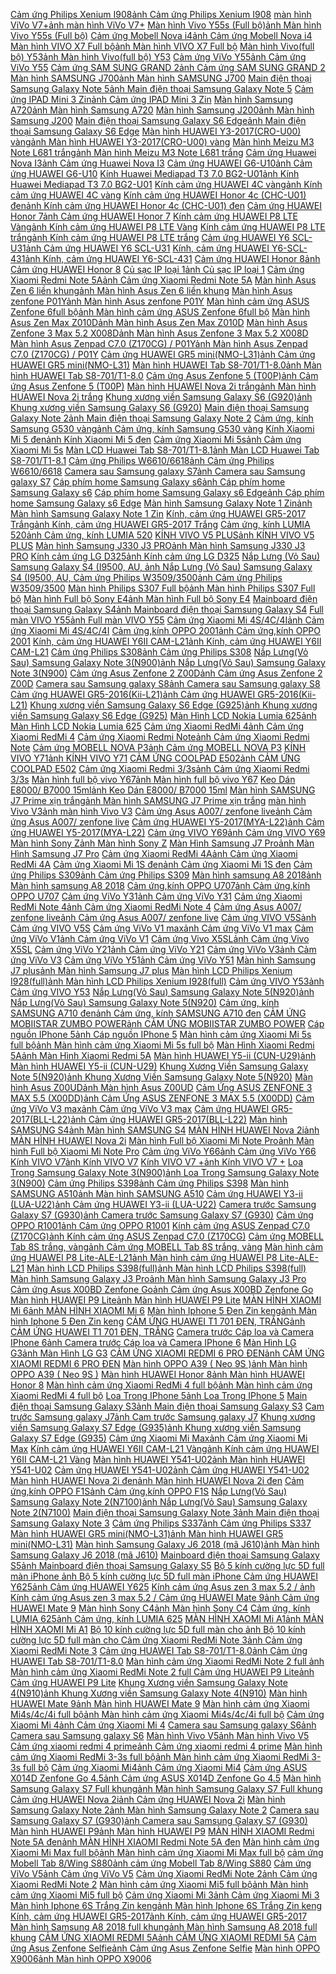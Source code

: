  [Cảm ứng Philips Xenium I908](https://xasaxa.com/v1/pd/phu-kien-khac-cam-ung-philips-xenium-i908/6814)[ảnh Cảm ứng Philips Xenium I908](https://xasaxa.com/v1/storage/phu-kien-dien-thoai-khac/cam-ung-philips-xenium-i908.jpg) [màn hình ViVo V7+](https://xasaxa.com/v1/pd/phu-kien-khac-man-hinh-vivo-v7/6813)[ảnh màn hình ViVo V7+](https://xasaxa.com/v1/storage/phu-kien-dien-thoai-khac/man-hinh-vivo-v7.jpg) [Màn hình Vivo Y55s (Full bộ)](https://xasaxa.com/v1/pd/phu-kien-khac-man-hinh-vivo-y55s-full-bo/6812)[ảnh Màn hình Vivo Y55s (Full bộ)](https://xasaxa.com/v1/storage/phu-kien-dien-thoai-khac/man-hinh-vivo-y55s-full-bo.jpg) [Cảm ứng Mobell Nova i4](https://xasaxa.com/v1/pd/phu-kien-khac-cam-ung-mobell-nova-i4/6811)[ảnh Cảm ứng Mobell Nova i4](https://xasaxa.com/v1/storage/phu-kien-dien-thoai-khac/cam-ung-mobell-nova-i4.jpg) [Màn hình VIVO X7 Full bộ](https://xasaxa.com/v1/pd/phu-kien-khac-man-hinh-vivo-x7-full-bo/6810)[ảnh Màn hình VIVO X7 Full bộ](https://xasaxa.com/v1/storage/phu-kien-dien-thoai-khac/man-hinh-vivo-x7-full-bo.jpg) [Màn hình Vivo(full bộ) Y53](https://xasaxa.com/v1/pd/phu-kien-khac-man-hinh-vivofull-bo-y53/6809)[ảnh Màn hình Vivo(full bộ) Y53](https://xasaxa.com/v1/storage/phu-kien-dien-thoai-khac/man-hinh-vivofull-bo-y53.jpg) [Cảm ứng ViVo Y55](https://xasaxa.com/v1/pd/phu-kien-khac-cam-ung-vivo-y55/6808)[ảnh Cảm ứng ViVo Y55](https://xasaxa.com/v1/storage/phu-kien-dien-thoai-khac/cam-ung-vivo-y55.jpg) [Cảm ứng SAM SUNG GRAND 2](https://xasaxa.com/v1/pd/phu-kien-khac-cam-ung-sam-sung-grand-2/6807)[ảnh Cảm ứng SAM SUNG GRAND 2](https://xasaxa.com/v1/storage/phu-kien-dien-thoai-khac/cam-ung-sam-sung-grand-2.jpg) [Màn hình SAMSUNG J700](https://xasaxa.com/v1/pd/phu-kien-khac-man-hinh-samsung-j700/6806)[ảnh Màn hình SAMSUNG J700](https://xasaxa.com/v1/storage/phu-kien-dien-thoai-khac/man-hinh-samsung-j700.jpg) [Main điện thoại Samsung Galaxy Note 5](https://xasaxa.com/v1/pd/phu-kien-khac-main-dien-thoai-samsung-galaxy-note-5/6805)[ảnh Main điện thoại Samsung Galaxy Note 5](https://xasaxa.com/v1/storage/phu-kien-dien-thoai-khac/main-dien-thoai-samsung-galaxy-note-5.jpg) [Cảm ứng IPAD Mini 3 Zin](https://xasaxa.com/v1/pd/phu-kien-khac-cam-ung-ipad-mini-3-zin/6804)[ảnh Cảm ứng IPAD Mini 3 Zin](https://xasaxa.com/v1/storage/phu-kien-dien-thoai-khac/cam-ung-ipad-mini-3-zin.jpg) [Màn hình Samsung A720](https://xasaxa.com/v1/pd/phu-kien-khac-man-hinh-samsung-a720/6803)[ảnh Màn hình Samsung A720](https://xasaxa.com/v1/storage/phu-kien-dien-thoai-khac/man-hinh-samsung-a720.jpg) [Màn hình Samsung J200](https://xasaxa.com/v1/pd/phu-kien-khac-man-hinh-samsung-j200/6802)[ảnh Màn hình Samsung J200](https://xasaxa.com/v1/storage/phu-kien-dien-thoai-khac/man-hinh-samsung-j200.jpg) [Main điện thoại Samsung Galaxy S6 Edge](https://xasaxa.com/v1/pd/phu-kien-khac-main-dien-thoai-samsung-galaxy-s6-edge/6801)[ảnh Main điện thoại Samsung Galaxy S6 Edge](https://xasaxa.com/v1/storage/phu-kien-dien-thoai-khac/main-dien-thoai-samsung-galaxy-s6-edge.jpg) [Màn hình HUAWEI Y3-2017(CRO-U00) vàng](https://xasaxa.com/v1/pd/phu-kien-khac-man-hinh-huawei-y3-2017cro-u00-vang/6800)[ảnh Màn hình HUAWEI Y3-2017(CRO-U00) vàng](https://xasaxa.com/v1/storage/phu-kien-dien-thoai-khac/man-hinh-huawei-y3-2017cro-u00-vang.jpg) [Màn hình Meizu M3 Note L681 trắng](https://xasaxa.com/v1/pd/phu-kien-khac-man-hinh-meizu-m3-note-l681-trang/6799)[ảnh Màn hình Meizu M3 Note L681 trắng](https://xasaxa.com/v1/storage/phu-kien-dien-thoai-khac/man-hinh-meizu-m3-note-l681-trang.jpg) [Cảm ứng Huawei Nova I3](https://xasaxa.com/v1/pd/phu-kien-khac-cam-ung-huawei-nova-i3/6798)[ảnh Cảm ứng Huawei Nova I3](https://xasaxa.com/v1/storage/phu-kien-dien-thoai-khac/cam-ung-huawei-nova-i3.jpg) [Cảm ứng HUAWEI G6-U10](https://xasaxa.com/v1/pd/phu-kien-khac-cam-ung-huawei-g6-u10/6797)[ảnh Cảm ứng HUAWEI G6-U10](https://xasaxa.com/v1/storage/phu-kien-dien-thoai-khac/cam-ung-huawei-g6-u10.jpg) [Kính Huawei Mediapad T3 7.0 BG2-U01](https://xasaxa.com/v1/pd/phu-kien-khac-kinh-huawei-mediapad-t3-70-bg2-u01/6796)[ảnh Kính Huawei Mediapad T3 7.0 BG2-U01](https://xasaxa.com/v1/storage/phu-kien-dien-thoai-khac/kinh-huawei-mediapad-t3-70-bg2-u01.jpg) [Kính cảm ứng HUAWEI 4C vàng](https://xasaxa.com/v1/pd/phu-kien-khac-kinh-cam-ung-huawei-4c-vang/6795)[ảnh Kính cảm ứng HUAWEI 4C vàng](https://xasaxa.com/v1/storage/phu-kien-dien-thoai-khac/kinh-cam-ung-huawei-4c-vang.jpg) [Kính cảm ứng HUAWEI Honor 4c (CHC-U01) đen](https://xasaxa.com/v1/pd/phu-kien-khac-kinh-cam-ung-huawei-honor-4c-chc-u01-den/6794)[ảnh Kính cảm ứng HUAWEI Honor 4c (CHC-U01) đen](https://xasaxa.com/v1/storage/phu-kien-dien-thoai-khac/kinh-cam-ung-huawei-honor-4c-chc-u01-den.jpg) [Cảm ứng HUAWEI Honor 7](https://xasaxa.com/v1/pd/phu-kien-khac-cam-ung-huawei-honor-7/6793)[ảnh Cảm ứng HUAWEI Honor 7](https://xasaxa.com/v1/storage/phu-kien-dien-thoai-khac/cam-ung-huawei-honor-7.jpg) [Kính cảm ứng HUAWEI P8 LTE Vàng](https://xasaxa.com/v1/pd/phu-kien-khac-kinh-cam-ung-huawei-p8-lte-vang/6792)[ảnh Kính cảm ứng HUAWEI P8 LTE Vàng](https://xasaxa.com/v1/storage/phu-kien-dien-thoai-khac/kinh-cam-ung-huawei-p8-lte-vang.jpg) [Kính cảm ứng HUAWEI P8 LTE trắng](https://xasaxa.com/v1/pd/phu-kien-khac-kinh-cam-ung-huawei-p8-lte-trang/6791)[ảnh Kính cảm ứng HUAWEI P8 LTE trắng](https://xasaxa.com/v1/storage/phu-kien-dien-thoai-khac/kinh-cam-ung-huawei-p8-lte-trang.jpg) [Cảm ứng HUAWEI Y6 SCL-U31](https://xasaxa.com/v1/pd/phu-kien-khac-cam-ung-huawei-y6-scl-u31/6790)[ảnh Cảm ứng HUAWEI Y6 SCL-U31](https://xasaxa.com/v1/storage/phu-kien-dien-thoai-khac/cam-ung-huawei-y6-scl-u31.jpg) [Kính, cảm ứng HUAWEI Y6-SCL-431](https://xasaxa.com/v1/pd/phu-kien-khac-kinh-cam-ung-huawei-y6-scl-431/6789)[ảnh Kính, cảm ứng HUAWEI Y6-SCL-431](https://xasaxa.com/v1/storage/phu-kien-dien-thoai-khac/kinh-cam-ung-huawei-y6-scl-431.jpg) [Cảm ứng HUAWEI Honor 8](https://xasaxa.com/v1/pd/phu-kien-khac-cam-ung-huawei-honor-8/6788)[ảnh Cảm ứng HUAWEI Honor 8](https://xasaxa.com/v1/storage/phu-kien-dien-thoai-khac/cam-ung-huawei-honor-8.jpg) [Củ sạc IP loại 1](https://xasaxa.com/v1/pd/cap-dock-sac-cu-sac-ip-loai-1/6787)[ảnh Củ sạc IP loại 1](https://xasaxa.com/v1/storage/cap-dien-thoai/cu-sac-ip-loai-1.jpg) [Cảm ứng Xiaomi Redmi Note 5A](https://xasaxa.com/v1/pd/phu-kien-khac-cam-ung-xiaomi-redmi-note-5a/6786)[ảnh Cảm ứng Xiaomi Redmi Note 5A](https://xasaxa.com/v1/storage/phu-kien-dien-thoai-khac/cam-ung-xiaomi-redmi-note-5a.jpg) [Màn hình Asus Zen 6 liền khung](https://xasaxa.com/v1/pd/phu-kien-khac-man-hinh-asus-zen-6-lien-khung/6785)[ảnh Màn hình Asus Zen 6 liền khung](https://xasaxa.com/v1/storage/phu-kien-dien-thoai-khac/man-hinh-asus-zen-6-lien-khung.jpg) [Màn hình Asus zenfone P01Y](https://xasaxa.com/v1/pd/phu-kien-khac-man-hinh-asus-zenfone-p01y/6784)[ảnh Màn hình Asus zenfone P01Y](https://xasaxa.com/v1/storage/phu-kien-dien-thoai-khac/man-hinh-asus-zenfone-p01y.jpg) [Màn hình cảm ứng ASUS Zenfone 6full bộ](https://xasaxa.com/v1/pd/phu-kien-khac-man-hinh-cam-ung-asus-zenfone-6full-bo/6783)[ảnh Màn hình cảm ứng ASUS Zenfone 6full bộ](https://xasaxa.com/v1/storage/phu-kien-dien-thoai-khac/man-hinh-cam-ung-asus-zenfone-6full-bo.jpg) [Màn hình Asus Zen Max Z010D](https://xasaxa.com/v1/pd/phu-kien-khac-man-hinh-asus-zen-max-z010d/6782)[ảnh Màn hình Asus Zen Max Z010D](https://xasaxa.com/v1/storage/phu-kien-dien-thoai-khac/man-hinh-asus-zen-max-z010d.jpg) [Màn hình Asus Zenfone 3 Max 5.2 X008D](https://xasaxa.com/v1/pd/phu-kien-khac-man-hinh-asus-zenfone-3-max-52-x008d/6781)[ảnh Màn hình Asus Zenfone 3 Max 5.2 X008D](https://xasaxa.com/v1/storage/phu-kien-dien-thoai-khac/man-hinh-asus-zenfone-3-max-52-x008d.jpg) [Màn hình Asus Zenpad C7.0 (Z170CG) / P01Y](https://xasaxa.com/v1/pd/phu-kien-khac-man-hinh-asus-zenpad-c70-z170cg-p01y/6780)[ảnh Màn hình Asus Zenpad C7.0 (Z170CG) / P01Y](https://xasaxa.com/v1/storage/phu-kien-dien-thoai-khac/man-hinh-asus-zenpad-c70-z170cg-p01y.jpg) [Cảm ứng HUAWEI GR5 mini(NMO-L31)](https://xasaxa.com/v1/pd/phu-kien-khac-cam-ung-huawei-gr5-mininmo-l31/6779)[ảnh Cảm ứng HUAWEI GR5 mini(NMO-L31)](https://xasaxa.com/v1/storage/phu-kien-dien-thoai-khac/cam-ung-huawei-gr5-mininmo-l31.jpg) [Màn hình HUAWEI Tab S8-701/T1-8.0](https://xasaxa.com/v1/pd/phu-kien-khac-man-hinh-huawei-tab-s8-701t1-80/6778)[ảnh Màn hình HUAWEI Tab S8-701/T1-8.0](https://xasaxa.com/v1/storage/phu-kien-dien-thoai-khac/man-hinh-huawei-tab-s8-701t1-80.jpg) [Cảm ứng Asus Zenfone 5 (T00P)](https://xasaxa.com/v1/pd/phu-kien-khac-cam-ung-asus-zenfone-5-t00p/6777)[ảnh Cảm ứng Asus Zenfone 5 (T00P)](https://xasaxa.com/v1/storage/phu-kien-dien-thoai-khac/cam-ung-asus-zenfone-5-t00p.jpg) [Màn hình HUAWEI Nova 2i trắng](https://xasaxa.com/v1/pd/phu-kien-khac-man-hinh-huawei-nova-2i-trang/6776)[ảnh Màn hình HUAWEI Nova 2i trắng](https://xasaxa.com/v1/storage/phu-kien-dien-thoai-khac/man-hinh-huawei-nova-2i-trang.jpg) [Khung xương viền Samsung Galaxy S6 (G920)](https://xasaxa.com/v1/pd/phu-kien-khac-khung-xuong-vien-samsung-galaxy-s6-g920/6775)[ảnh Khung xương viền Samsung Galaxy S6 (G920)](https://xasaxa.com/v1/storage/phu-kien-dien-thoai-khac/khung-xuong-vien-samsung-galaxy-s6-g920.jpg) [Main điện thoại Samsung Galaxy Note 2](https://xasaxa.com/v1/pd/phu-kien-khac-main-dien-thoai-samsung-galaxy-note-2/6774)[ảnh Main điện thoại Samsung Galaxy Note 2](https://xasaxa.com/v1/storage/phu-kien-dien-thoai-khac/main-dien-thoai-samsung-galaxy-note-2.jpg) [Cảm ứng, kính Samsung G530 vàng](https://xasaxa.com/v1/pd/phu-kien-khac-cam-ung-kinh-samsung-g530-vang/6773)[ảnh Cảm ứng, kính Samsung G530 vàng](https://xasaxa.com/v1/storage/phu-kien-dien-thoai-khac/cam-ung-kinh-samsung-g530-vang.jpg) [Kính Xiaomi Mi 5 đen](https://xasaxa.com/v1/pd/phu-kien-khac-kinh-xiaomi-mi-5-den/6772)[ảnh Kính Xiaomi Mi 5 đen](https://xasaxa.com/v1/storage/phu-kien-dien-thoai-khac/kinh-xiaomi-mi-5-den.jpg) [Cảm ứng Xiaomi Mi 5s](https://xasaxa.com/v1/pd/phu-kien-khac-cam-ung-xiaomi-mi-5s/6771)[ảnh Cảm ứng Xiaomi Mi 5s](https://xasaxa.com/v1/storage/phu-kien-dien-thoai-khac/cam-ung-xiaomi-mi-5s.jpg) [Màn LCD Huawei Tab S8-701/T1-8.1](https://xasaxa.com/v1/pd/phu-kien-khac-man-lcd-huawei-tab-s8-701t1-81/6770)[ảnh Màn LCD Huawei Tab S8-701/T1-8.1](https://xasaxa.com/v1/storage/phu-kien-dien-thoai-khac/man-lcd-huawei-tab-s8-701t1-81.jpg) [Cảm ứng Philips W6610/6618](https://xasaxa.com/v1/pd/phu-kien-khac-cam-ung-philips-w66106618/6769)[ảnh Cảm ứng Philips W6610/6618](https://xasaxa.com/v1/storage/phu-kien-dien-thoai-khac/cam-ung-philips-w66106618.jpg) [Camera sau Samsung galaxy S7](https://xasaxa.com/v1/pd/phu-kien-khac-camera-sau-samsung-galaxy-s7/6768)[ảnh Camera sau Samsung galaxy S7](https://xasaxa.com/v1/storage/phu-kien-dien-thoai-khac/camera-sau-samsung-galaxy-s7.jpg) [Cáp phím home Samsung Galaxy s6](https://xasaxa.com/v1/pd/phu-kien-khac-cap-phim-home-samsung-galaxy-s6/6767)[ảnh Cáp phím home Samsung Galaxy s6](https://xasaxa.com/v1/storage/phu-kien-dien-thoai-khac/cap-phim-home-samsung-galaxy-s6.jpg) [Cáp phím home Samsung Galaxy s6 Edge](https://xasaxa.com/v1/pd/phu-kien-khac-cap-phim-home-samsung-galaxy-s6-edge/6766)[ảnh Cáp phím home Samsung Galaxy s6 Edge](https://xasaxa.com/v1/storage/phu-kien-dien-thoai-khac/cap-phim-home-samsung-galaxy-s6-edge.jpg) [Màn hình Samsung Galaxy Note 1 Zin](https://xasaxa.com/v1/pd/phu-kien-khac-man-hinh-samsung-galaxy-note-1-zin/6765)[ảnh Màn hình Samsung Galaxy Note 1 Zin](https://xasaxa.com/v1/storage/phu-kien-dien-thoai-khac/man-hinh-samsung-galaxy-note-1-zin.jpg) [Kính, cảm ứng HUAWEI GR5-2017 Trắng](https://xasaxa.com/v1/pd/phu-kien-khac-kinh-cam-ung-huawei-gr5-2017-trang/6764)[ảnh Kính, cảm ứng HUAWEI GR5-2017 Trắng](https://xasaxa.com/v1/storage/phu-kien-dien-thoai-khac/kinh-cam-ung-huawei-gr5-2017-trang.jpg) [Cảm ứng, kính LUMIA 520](https://xasaxa.com/v1/pd/phu-kien-khac-cam-ung-kinh-lumia-520/6763)[ảnh Cảm ứng, kính LUMIA 520](https://xasaxa.com/v1/storage/phu-kien-dien-thoai-khac/cam-ung-kinh-lumia-520.jpg) [KÍNH VIVO V5 PLUS](https://xasaxa.com/v1/pd/phu-kien-khac-kinh-vivo-v5-plus/6762)[ảnh KÍNH VIVO V5 PLUS](https://xasaxa.com/v1/storage/phu-kien-dien-thoai-khac/kinh-vivo-v5-plus.jpg) [Màn hình Samsung J330 J3 PRO](https://xasaxa.com/v1/pd/phu-kien-khac-man-hinh-samsung-j330-j3-pro/6761)[ảnh Màn hình Samsung J330 J3 PRO](https://xasaxa.com/v1/storage/phu-kien-dien-thoai-khac/man-hinh-samsung-j330-j3-pro.jpg) [Kính cảm ứng LG D325](https://xasaxa.com/v1/pd/phu-kien-khac-kinh-cam-ung-lg-d325/6760)[ảnh Kính cảm ứng LG D325](https://xasaxa.com/v1/storage/phu-kien-dien-thoai-khac/kinh-cam-ung-lg-d325.jpg) [Nắp Lưng (Vỏ Sau) Samsung Galaxy S4 (I9500, AU, ](https://xasaxa.com/v1/pd/phu-kien-khac-nap-lung-vo-sau-samsung-galaxy-s4-i9500-au/6759)[ảnh Nắp Lưng (Vỏ Sau) Samsung Galaxy S4 (I9500, AU, ](https://xasaxa.com/v1/storage/phu-kien-dien-thoai-khac/nap-lung-vo-sau-samsung-galaxy-s4-i9500-au.jpg) [Cảm ứng Philips W3509/3500](https://xasaxa.com/v1/pd/phu-kien-khac-cam-ung-philips-w35093500/6758)[ảnh Cảm ứng Philips W3509/3500](https://xasaxa.com/v1/storage/phu-kien-dien-thoai-khac/cam-ung-philips-w35093500.jpg) [Màn hình Philips S307 Full bộ](https://xasaxa.com/v1/pd/phu-kien-khac-man-hinh-philips-s307-full-bo/6757)[ảnh Màn hình Philips S307 Full bộ](https://xasaxa.com/v1/storage/phu-kien-dien-thoai-khac/man-hinh-philips-s307-full-bo.jpg) [Màn hình Full bộ Sony E4](https://xasaxa.com/v1/pd/phu-kien-khac-man-hinh-full-bo-sony-e4/6756)[ảnh Màn hình Full bộ Sony E4](https://xasaxa.com/v1/storage/phu-kien-dien-thoai-khac/man-hinh-full-bo-sony-e4.jpg) [Mainboard điện thoại Samsung Galaxy S4](https://xasaxa.com/v1/pd/phu-kien-khac-mainboard-dien-thoai-samsung-galaxy-s4/6755)[ảnh Mainboard điện thoại Samsung Galaxy S4](https://xasaxa.com/v1/storage/phu-kien-dien-thoai-khac/mainboard-dien-thoai-samsung-galaxy-s4.jpg) [Full màn VIVO Y55](https://xasaxa.com/v1/pd/phu-kien-khac-full-man-vivo-y55/6754)[ảnh Full màn VIVO Y55](https://xasaxa.com/v1/storage/phu-kien-dien-thoai-khac/full-man-vivo-y55.jpg) [Cảm ứng Xiaomi Mi 4S/4C/4I](https://xasaxa.com/v1/pd/phu-kien-khac-cam-ung-xiaomi-mi-4s4c4i/6753)[ảnh Cảm ứng Xiaomi Mi 4S/4C/4I](https://xasaxa.com/v1/storage/phu-kien-dien-thoai-khac/cam-ung-xiaomi-mi-4s4c4i.jpg) [Cảm ứng,kính OPPO 2001](https://xasaxa.com/v1/pd/phu-kien-thay-the-cam-ungkinh-oppo-2001/6752)[ảnh Cảm ứng,kính OPPO 2001](https://xasaxa.com/v1/storage/phu-kien-thay-the/cam-ungkinh-oppo-2001.jpg) [Kính, cảm ứng HUAWEI Y6II CAM-L21](https://xasaxa.com/v1/pd/phu-kien-khac-kinh-cam-ung-huawei-y6ii-cam-l21/6751)[ảnh Kính, cảm ứng HUAWEI Y6II CAM-L21](https://xasaxa.com/v1/storage/phu-kien-dien-thoai-khac/kinh-cam-ung-huawei-y6ii-cam-l21.jpg) [Cảm ứng Philips S308](https://xasaxa.com/v1/pd/phu-kien-khac-cam-ung-philips-s308/6750)[ảnh Cảm ứng Philips S308](https://xasaxa.com/v1/storage/phu-kien-dien-thoai-khac/cam-ung-philips-s308.jpg) [Nắp Lưng(Vỏ Sau) Samsung Galaxy Note 3(N900)](https://xasaxa.com/v1/pd/op-lung-bao-da-dien-thoai-nap-lungvo-sau-samsung-galaxy-note-3n900/6749)[ảnh Nắp Lưng(Vỏ Sau) Samsung Galaxy Note 3(N900)](https://xasaxa.com/v1/storage/op-lung-bao-da-dien-thoai/nap-lungvo-sau-samsung-galaxy-note-3n900.jpg) [Cảm ứng Asus Zenfone 2 Z00D](https://xasaxa.com/v1/pd/phu-kien-khac-cam-ung-asus-zenfone-2-z00d/6748)[ảnh Cảm ứng Asus Zenfone 2 Z00D](https://xasaxa.com/v1/storage/phu-kien-dien-thoai-khac/cam-ung-asus-zenfone-2-z00d.jpg) [Camera sau Samsung galaxy S8](https://xasaxa.com/v1/pd/phu-kien-khac-camera-sau-samsung-galaxy-s8/6747)[ảnh Camera sau Samsung galaxy S8](https://xasaxa.com/v1/storage/phu-kien-dien-thoai-khac/camera-sau-samsung-galaxy-s8.jpg) [Cảm ứng HUAWEI GR5-2016(Kii-L21)](https://xasaxa.com/v1/pd/phu-kien-khac-cam-ung-huawei-gr5-2016kii-l21/6746)[ảnh Cảm ứng HUAWEI GR5-2016(Kii-L21)](https://xasaxa.com/v1/storage/phu-kien-dien-thoai-khac/cam-ung-huawei-gr5-2016kii-l21.jpg) [Khung xương viền Samsung Galaxy S6 Edge (G925)](https://xasaxa.com/v1/pd/phu-kien-khac-khung-xuong-vien-samsung-galaxy-s6-edge-g925/6745)[ảnh Khung xương viền Samsung Galaxy S6 Edge (G925)](https://xasaxa.com/v1/storage/phu-kien-dien-thoai-khac/khung-xuong-vien-samsung-galaxy-s6-edge-g925.jpg) [Màn Hình LCD Nokia Lumia 625](https://xasaxa.com/v1/pd/phu-kien-khac-man-hinh-lcd-nokia-lumia-625/6744)[ảnh Màn Hình LCD Nokia Lumia 625](https://xasaxa.com/v1/storage/phu-kien-dien-thoai-khac/man-hinh-lcd-nokia-lumia-625.jpg) [Cảm ứng Xiaomi RedMi 4](https://xasaxa.com/v1/pd/phu-kien-khac-cam-ung-xiaomi-redmi-4/6743)[ảnh Cảm ứng Xiaomi RedMi 4](https://xasaxa.com/v1/storage/phu-kien-dien-thoai-khac/cam-ung-xiaomi-redmi-4.jpg) [Cảm ứng Xiaomi Redmi Note](https://xasaxa.com/v1/pd/phu-kien-khac-cam-ung-xiaomi-redmi-note/6742)[ảnh Cảm ứng Xiaomi Redmi Note](https://xasaxa.com/v1/storage/phu-kien-dien-thoai-khac/cam-ung-xiaomi-redmi-note.jpg) [Cảm ứng MOBELL NOVA P3](https://xasaxa.com/v1/pd/phu-kien-khac-cam-ung-mobell-nova-p3/6741)[ảnh Cảm ứng MOBELL NOVA P3](https://xasaxa.com/v1/storage/phu-kien-dien-thoai-khac/cam-ung-mobell-nova-p3.jpg) [KÍNH VIVO Y71](https://xasaxa.com/v1/pd/phu-kien-khac-kinh-vivo-y71/6740)[ảnh KÍNH VIVO Y71](https://xasaxa.com/v1/storage/phu-kien-dien-thoai-khac/kinh-vivo-y71.jpg) [CẢM ỨNG COOLPAD E502](https://xasaxa.com/v1/pd/phu-kien-khac-cam-ung-coolpad-e502/6739)[ảnh CẢM ỨNG COOLPAD E502](https://xasaxa.com/v1/storage/phu-kien-dien-thoai-khac/cam-ung-coolpad-e502.jpg) [Cảm ứng Xiaomi Redmi 3/3s](https://xasaxa.com/v1/pd/phu-kien-khac-cam-ung-xiaomi-redmi-33s/6738)[ảnh Cảm ứng Xiaomi Redmi 3/3s](https://xasaxa.com/v1/storage/phu-kien-dien-thoai-khac/cam-ung-xiaomi-redmi-33s.jpg) [Màn hình full bộ vivo Y67](https://xasaxa.com/v1/pd/phu-kien-khac-man-hinh-full-bo-vivo-y67/6737)[ảnh Màn hình full bộ vivo Y67](https://xasaxa.com/v1/storage/phu-kien-dien-thoai-khac/man-hinh-full-bo-vivo-y67.jpg) [Keo Dán E8000/ B7000 15ml](https://xasaxa.com/v1/pd/phu-kien-thay-the-keo-dan-e8000-b7000-15ml/6736)[ảnh Keo Dán E8000/ B7000 15ml](https://xasaxa.com/v1/storage/phu-kien-thay-the/keo-dan-e8000-b7000-15ml.jpg) [Màn hình SAMSUNG J7 Prime xịn trắng](https://xasaxa.com/v1/pd/phu-kien-khac-man-hinh-samsung-j7-prime-xin-trang/6735)[ảnh Màn hình SAMSUNG J7 Prime xịn trắng](https://xasaxa.com/v1/storage/phu-kien-dien-thoai-khac/man-hinh-samsung-j7-prime-xin-trang.jpg) [màn hình Vivo V3](https://xasaxa.com/v1/pd/phu-kien-khac-man-hinh-vivo-v3/6734)[ảnh màn hình Vivo V3](https://xasaxa.com/v1/storage/phu-kien-dien-thoai-khac/man-hinh-vivo-v3.jpg) [Cảm ứng Asus A007/ zenfone live](https://xasaxa.com/v1/pd/phu-kien-khac-cam-ung-asus-a007-zenfone-live/6733)[ảnh Cảm ứng Asus A007/ zenfone live](https://xasaxa.com/v1/storage/phu-kien-dien-thoai-khac/78c5_cam-ung-asus-a007-zenfone-live.jpg) [Cảm ứng HUAWEI Y5-2017(MYA-L22)](https://xasaxa.com/v1/pd/phu-kien-khac-cam-ung-huawei-y5-2017mya-l22/6732)[ảnh Cảm ứng HUAWEI Y5-2017(MYA-L22)](https://xasaxa.com/v1/storage/phu-kien-dien-thoai-khac/cam-ung-huawei-y5-2017mya-l22.jpg) [Cảm ứng VIVO Y69](https://xasaxa.com/v1/pd/phu-kien-khac-cam-ung-vivo-y69/6731)[ảnh Cảm ứng VIVO Y69](https://xasaxa.com/v1/storage/phu-kien-dien-thoai-khac/cam-ung-vivo-y69.jpg) [Màn hình Sony Z](https://xasaxa.com/v1/pd/phu-kien-khac-man-hinh-sony-z/6730)[ảnh Màn hình Sony Z](https://xasaxa.com/v1/storage/phu-kien-dien-thoai-khac/man-hinh-sony-z.jpg) [Màn Hình Samsung J7 Pro](https://xasaxa.com/v1/pd/phu-kien-khac-man-hinh-samsung-j7-pro/6729)[ảnh Màn Hình Samsung J7 Pro](https://xasaxa.com/v1/storage/phu-kien-dien-thoai-khac/man-hinh-samsung-j7-pro.jpg) [Cảm ứng Xiaomi RedMi 4A](https://xasaxa.com/v1/pd/phu-kien-khac-cam-ung-xiaomi-redmi-4a/6728)[ảnh Cảm ứng Xiaomi RedMi 4A](https://xasaxa.com/v1/storage/phu-kien-dien-thoai-khac/cam-ung-xiaomi-redmi-4a.jpg) [Cảm ứng Xiaomi Mi 1S đen](https://xasaxa.com/v1/pd/phu-kien-khac-cam-ung-xiaomi-mi-1s-den/6727)[ảnh Cảm ứng Xiaomi Mi 1S đen](https://xasaxa.com/v1/storage/phu-kien-dien-thoai-khac/cam-ung-xiaomi-mi-1s-den.jpg) [Cảm ứng Philips S309](https://xasaxa.com/v1/pd/phu-kien-khac-cam-ung-philips-s309/6726)[ảnh Cảm ứng Philips S309](https://xasaxa.com/v1/storage/phu-kien-dien-thoai-khac/cam-ung-philips-s309.jpg) [Màn hình samsung A8 2018](https://xasaxa.com/v1/pd/phu-kien-khac-man-hinh-samsung-a8-2018/6725)[ảnh Màn hình samsung A8 2018](https://xasaxa.com/v1/storage/phu-kien-dien-thoai-khac/man-hinh-samsung-a8-2018.jpg) [Cảm ứng,kính OPPO U707](https://xasaxa.com/v1/pd/phu-kien-thay-the-cam-ungkinh-oppo-u707/6724)[ảnh Cảm ứng,kính OPPO U707](https://xasaxa.com/v1/storage/phu-kien-thay-the/cam-ungkinh-oppo-u707.jpg) [Cảm ứng ViVo Y31](https://xasaxa.com/v1/pd/phu-kien-khac-cam-ung-vivo-y31/6723)[ảnh Cảm ứng ViVo Y31](https://xasaxa.com/v1/storage/phu-kien-dien-thoai-khac/cam-ung-vivo-y31.jpg) [Cảm ứng Xiaomi RedMi Note 4](https://xasaxa.com/v1/pd/phu-kien-khac-cam-ung-xiaomi-redmi-note-4/6722)[ảnh Cảm ứng Xiaomi RedMi Note 4](https://xasaxa.com/v1/storage/phu-kien-dien-thoai-khac/cam-ung-xiaomi-redmi-note-4.jpg) [Cảm ứng Asus A007/ zenfone live](https://xasaxa.com/v1/pd/phu-kien-khac-cam-ung-asus-a007-zenfone-live/6721)[ảnh Cảm ứng Asus A007/ zenfone live](https://xasaxa.com/v1/storage/phu-kien-dien-thoai-khac/cam-ung-asus-a007-zenfone-live.jpg) [Cảm ứng VIVO V5S](https://xasaxa.com/v1/pd/phu-kien-khac-cam-ung-vivo-v5s/6720)[ảnh Cảm ứng VIVO V5S](https://xasaxa.com/v1/storage/phu-kien-dien-thoai-khac/cam-ung-vivo-v5s.jpg) [Cảm ứng ViVo V1 max](https://xasaxa.com/v1/pd/phu-kien-khac-cam-ung-vivo-v1-max/6719)[ảnh Cảm ứng ViVo V1 max](https://xasaxa.com/v1/storage/phu-kien-dien-thoai-khac/cam-ung-vivo-v1-max.jpg) [Cảm ứng ViVo V1](https://xasaxa.com/v1/pd/phu-kien-khac-cam-ung-vivo-v1/6718)[ảnh Cảm ứng ViVo V1](https://xasaxa.com/v1/storage/phu-kien-dien-thoai-khac/cam-ung-vivo-v1.jpg) [Cảm ứng Vivo X5SL](https://xasaxa.com/v1/pd/phu-kien-khac-cam-ung-vivo-x5sl/6717)[ảnh Cảm ứng Vivo X5SL](https://xasaxa.com/v1/storage/phu-kien-dien-thoai-khac/cam-ung-vivo-x5sl.jpg) [Cảm ứng ViVo Y21](https://xasaxa.com/v1/pd/phu-kien-khac-cam-ung-vivo-y21/6716)[ảnh Cảm ứng ViVo Y21](https://xasaxa.com/v1/storage/phu-kien-dien-thoai-khac/cam-ung-vivo-y21.jpg) [Cảm ứng ViVo V3](https://xasaxa.com/v1/pd/phu-kien-khac-cam-ung-vivo-v3/6715)[ảnh Cảm ứng ViVo V3](https://xasaxa.com/v1/storage/phu-kien-dien-thoai-khac/cam-ung-vivo-v3.jpg) [Cảm ứng ViVo Y51](https://xasaxa.com/v1/pd/phu-kien-khac-cam-ung-vivo-y51/6714)[ảnh Cảm ứng ViVo Y51](https://xasaxa.com/v1/storage/phu-kien-dien-thoai-khac/cam-ung-vivo-y51.jpg) [Màn hình Samsung J7 plus](https://xasaxa.com/v1/pd/phu-kien-khac-man-hinh-samsung-j7-plus/6713)[ảnh Màn hình Samsung J7 plus](https://xasaxa.com/v1/storage/phu-kien-dien-thoai-khac/man-hinh-samsung-j7-plus.jpg) [Màn hình LCD Philips Xenium I928(full)](https://xasaxa.com/v1/pd/phu-kien-khac-man-hinh-lcd-philips-xenium-i928full/6712)[ảnh Màn hình LCD Philips Xenium I928(full)](https://xasaxa.com/v1/storage/phu-kien-dien-thoai-khac/man-hinh-lcd-philips-xenium-i928full.jpg) [Cảm ứng VIVO Y53](https://xasaxa.com/v1/pd/phu-kien-khac-cam-ung-vivo-y53/6711)[ảnh Cảm ứng VIVO Y53](https://xasaxa.com/v1/storage/phu-kien-dien-thoai-khac/cam-ung-vivo-y53.jpg) [Nắp Lưng(Vỏ Sau) Samsung Galaxy Note 5(N920)](https://xasaxa.com/v1/pd/op-lung-bao-da-dien-thoai-nap-lungvo-sau-samsung-galaxy-note-5n920/6710)[ảnh Nắp Lưng(Vỏ Sau) Samsung Galaxy Note 5(N920)](https://xasaxa.com/v1/storage/op-lung-bao-da-dien-thoai/nap-lungvo-sau-samsung-galaxy-note-5n920.jpg) [Cảm ứng, kính SAMSUNG A710 đen](https://xasaxa.com/v1/pd/phu-kien-khac-cam-ung-kinh-samsung-a710-den/6709)[ảnh Cảm ứng, kính SAMSUNG A710 đen](https://xasaxa.com/v1/storage/phu-kien-dien-thoai-khac/cam-ung-kinh-samsung-a710-den.jpg) [CẢM ỨNG MOBIISTAR ZUMBO POWER](https://xasaxa.com/v1/pd/phu-kien-khac-cam-ung-mobiistar-zumbo-power/6708)[ảnh CẢM ỨNG MOBIISTAR ZUMBO POWER](https://xasaxa.com/v1/storage/phu-kien-dien-thoai-khac/cam-ung-mobiistar-zumbo-power.jpg) [Cáp nguồn IPhone 5](https://xasaxa.com/v1/pd/phu-kien-khac-cap-nguon-iphone-5/6707)[ảnh Cáp nguồn IPhone 5](https://xasaxa.com/v1/storage/phu-kien-dien-thoai-khac/cap-nguon-iphone-5.jpg) [Màn hình cảm ứng Xiaomi Mi 5s full bộ](https://xasaxa.com/v1/pd/phu-kien-khac-man-hinh-cam-ung-xiaomi-mi-5s-full-bo/6706)[ảnh Màn hình cảm ứng Xiaomi Mi 5s full bộ](https://xasaxa.com/v1/storage/phu-kien-dien-thoai-khac/man-hinh-cam-ung-xiaomi-mi-5s-full-bo.jpg) [Màn Hình Xiaomi Redmi 5A](https://xasaxa.com/v1/pd/phu-kien-khac-man-hinh-xiaomi-redmi-5a/6705)[ảnh Màn Hình Xiaomi Redmi 5A](https://xasaxa.com/v1/storage/phu-kien-dien-thoai-khac/man-hinh-xiaomi-redmi-5a.jpg) [Màn hình HUAWEI Y5-ii (CUN-U29)](https://xasaxa.com/v1/pd/phu-kien-khac-man-hinh-huawei-y5-ii-cun-u29/6704)[ảnh Màn hình HUAWEI Y5-ii (CUN-U29)](https://xasaxa.com/v1/storage/phu-kien-dien-thoai-khac/man-hinh-huawei-y5-ii-cun-u29.jpg) [Khung Xương Viền Samsung Galaxy Note 5(N920)](https://xasaxa.com/v1/pd/op-lung-bao-da-dien-thoai-khung-xuong-vien-samsung-galaxy-note-5n920/6703)[ảnh Khung Xương Viền Samsung Galaxy Note 5(N920)](https://xasaxa.com/v1/storage/op-lung-bao-da-dien-thoai/khung-xuong-vien-samsung-galaxy-note-5n920.jpg) [Màn hình Asus Z00UD](https://xasaxa.com/v1/pd/phu-kien-khac-man-hinh-asus-z00ud/6702)[ảnh Màn hình Asus Z00UD](https://xasaxa.com/v1/storage/phu-kien-dien-thoai-khac/man-hinh-asus-z00ud.jpg) [Cảm Ứng ASUS ZENFONE 3 MAX 5.5 (X00DD)](https://xasaxa.com/v1/pd/phu-kien-khac-cam-ung-asus-zenfone-3-max-55-x00dd/6701)[ảnh Cảm Ứng ASUS ZENFONE 3 MAX 5.5 (X00DD)](https://xasaxa.com/v1/storage/phu-kien-dien-thoai-khac/cam-ung-asus-zenfone-3-max-55-x00dd.jpg) [Cảm ứng ViVo V3 max](https://xasaxa.com/v1/pd/phu-kien-khac-cam-ung-vivo-v3-max/6700)[ảnh Cảm ứng ViVo V3 max](https://xasaxa.com/v1/storage/phu-kien-dien-thoai-khac/cam-ung-vivo-v3-max.jpg) [Cảm ứng HUAWEI GR5-2017(BLL-L22)](https://xasaxa.com/v1/pd/phu-kien-khac-cam-ung-huawei-gr5-2017bll-l22/6699)[ảnh Cảm ứng HUAWEI GR5-2017(BLL-L22)](https://xasaxa.com/v1/storage/phu-kien-dien-thoai-khac/cam-ung-huawei-gr5-2017bll-l22.jpg) [Màn hình SAMSUNG S4](https://xasaxa.com/v1/pd/phu-kien-khac-man-hinh-samsung-s4/6698)[ảnh Màn hình SAMSUNG S4](https://xasaxa.com/v1/storage/phu-kien-dien-thoai-khac/man-hinh-samsung-s4.jpg) [MÀN HÌNH HUAWEI Nova 2i](https://xasaxa.com/v1/pd/phu-kien-khac-man-hinh-huawei-nova-2i/6697)[ảnh MÀN HÌNH HUAWEI Nova 2i](https://xasaxa.com/v1/storage/phu-kien-dien-thoai-khac/man-hinh-huawei-nova-2i.jpg) [Màn hình Full bộ Xiaomi Mi Note Pro](https://xasaxa.com/v1/pd/phu-kien-khac-man-hinh-full-bo-xiaomi-mi-note-pro/6696)[ảnh Màn hình Full bộ Xiaomi Mi Note Pro](https://xasaxa.com/v1/storage/phu-kien-dien-thoai-khac/man-hinh-full-bo-xiaomi-mi-note-pro.jpg) [Cảm ứng ViVo Y66](https://xasaxa.com/v1/pd/phu-kien-khac-cam-ung-vivo-y66/6695)[ảnh Cảm ứng ViVo Y66](https://xasaxa.com/v1/storage/phu-kien-dien-thoai-khac/cam-ung-vivo-y66.jpg) [Kính VIVO V7](https://xasaxa.com/v1/pd/phu-kien-khac-kinh-vivo-v7/6694)[ảnh Kính VIVO V7](https://xasaxa.com/v1/storage/phu-kien-dien-thoai-khac/oERJ_kinh-vivo-v7.jpg) [Kính VIVO V7 +](https://xasaxa.com/v1/pd/phu-kien-khac-kinh-vivo-v7/6693)[ảnh Kính VIVO V7 +](https://xasaxa.com/v1/storage/phu-kien-dien-thoai-khac/kinh-vivo-v7.jpg) [Loa Trong Samsung Galaxy Note 3(N900)](https://xasaxa.com/v1/pd/op-lung-bao-da-dien-thoai-loa-trong-samsung-galaxy-note-3n900/6692)[ảnh Loa Trong Samsung Galaxy Note 3(N900)](https://xasaxa.com/v1/storage/op-lung-bao-da-dien-thoai/loa-trong-samsung-galaxy-note-3n900.jpg) [Cảm ứng Philips S398](https://xasaxa.com/v1/pd/phu-kien-khac-cam-ung-philips-s398/6691)[ảnh Cảm ứng Philips S398](https://xasaxa.com/v1/storage/phu-kien-dien-thoai-khac/cam-ung-philips-s398.jpg) [Màn hình SAMSUNG A510](https://xasaxa.com/v1/pd/phu-kien-khac-man-hinh-samsung-a510/6690)[ảnh Màn hình SAMSUNG A510](https://xasaxa.com/v1/storage/phu-kien-dien-thoai-khac/man-hinh-samsung-a510.jpg) [Cảm ứng HUAWEI Y3-ii (LUA-U22)](https://xasaxa.com/v1/pd/phu-kien-khac-cam-ung-huawei-y3-ii-lua-u22/6689)[ảnh Cảm ứng HUAWEI Y3-ii (LUA-U22)](https://xasaxa.com/v1/storage/phu-kien-dien-thoai-khac/cam-ung-huawei-y3-ii-lua-u22.jpg) [Camera trước Samsung Galaxy S7 (G930)](https://xasaxa.com/v1/pd/phu-kien-khac-camera-truoc-samsung-galaxy-s7-g930/6688)[ảnh Camera trước Samsung Galaxy S7 (G930)](https://xasaxa.com/v1/storage/phu-kien-dien-thoai-khac/camera-truoc-samsung-galaxy-s7-g930.jpg) [Cảm ứng OPPO R1001](https://xasaxa.com/v1/pd/phu-kien-thay-the-cam-ung-oppo-r1001/6687)[ảnh Cảm ứng OPPO R1001](https://xasaxa.com/v1/storage/phu-kien-thay-the/cam-ung-oppo-r1001.jpg) [Kính cảm ứng ASUS Zenpad C7.0 (Z170CG)](https://xasaxa.com/v1/pd/phu-kien-khac-kinh-cam-ung-asus-zenpad-c70-z170cg/6686)[ảnh Kính cảm ứng ASUS Zenpad C7.0 (Z170CG)](https://xasaxa.com/v1/storage/phu-kien-dien-thoai-khac/kinh-cam-ung-asus-zenpad-c70-z170cg.jpg) [Cảm ứng MOBELL Tab 8S trắng, vàng](https://xasaxa.com/v1/pd/phu-kien-khac-cam-ung-mobell-tab-8s-trang-vang/6685)[ảnh Cảm ứng MOBELL Tab 8S trắng, vàng](https://xasaxa.com/v1/storage/phu-kien-dien-thoai-khac/cam-ung-mobell-tab-8s-trang-vang.jpg) [Màn hình cảm ứng HUAWEI P8 Lite-ALE-L21](https://xasaxa.com/v1/pd/phu-kien-khac-man-hinh-cam-ung-huawei-p8-lite-ale-l21/6684)[ảnh Màn hình cảm ứng HUAWEI P8 Lite-ALE-L21](https://xasaxa.com/v1/storage/phu-kien-dien-thoai-khac/man-hinh-cam-ung-huawei-p8-lite-ale-l21.jpg) [Màn hình LCD Philips S398(full)](https://xasaxa.com/v1/pd/phu-kien-khac-man-hinh-lcd-philips-s398full/6683)[ảnh Màn hình LCD Philips S398(full)](https://xasaxa.com/v1/storage/phu-kien-dien-thoai-khac/man-hinh-lcd-philips-s398full.jpg) [Màn hình Samsung Galaxy J3 Pro](https://xasaxa.com/v1/pd/phu-kien-khac-man-hinh-samsung-galaxy-j3-pro/6682)[ảnh Màn hình Samsung Galaxy J3 Pro](https://xasaxa.com/v1/storage/phu-kien-dien-thoai-khac/man-hinh-samsung-galaxy-j3-pro.jpg) [Cảm ứng Asus X00BD Zenfone Go](https://xasaxa.com/v1/pd/phu-kien-khac-cam-ung-asus-x00bd-zenfone-go/6681)[ảnh Cảm ứng Asus X00BD Zenfone Go](https://xasaxa.com/v1/storage/phu-kien-dien-thoai-khac/cam-ung-asus-x00bd-zenfone-go.jpg) [Màn hình HUAWEI P9 Lite](https://xasaxa.com/v1/pd/phu-kien-khac-man-hinh-huawei-p9-lite/6680)[ảnh Màn hình HUAWEI P9 Lite](https://xasaxa.com/v1/storage/phu-kien-dien-thoai-khac/man-hinh-huawei-p9-lite.jpg) [MÀN HÌNH XIAOMI Mi 6](https://xasaxa.com/v1/pd/phu-kien-khac-man-hinh-xiaomi-mi-6/6679)[ảnh MÀN HÌNH XIAOMI Mi 6](https://xasaxa.com/v1/storage/phu-kien-dien-thoai-khac/man-hinh-xiaomi-mi-6.jpg) [Màn hình Iphone 5 Đen Zin keng](https://xasaxa.com/v1/pd/phu-kien-khac-man-hinh-iphone-5-den-zin-keng/6678)[ảnh Màn hình Iphone 5 Đen Zin keng](https://xasaxa.com/v1/storage/phu-kien-dien-thoai-khac/man-hinh-iphone-5-den-zin-keng.jpg) [CẢM ỨNG HUAWEI T1 701 ĐEN, TRẮNG](https://xasaxa.com/v1/pd/mieng-dan-man-hinh-dien-thoai-cam-ung-huawei-t1-701-den-trang/6677)[ảnh CẢM ỨNG HUAWEI T1 701 ĐEN, TRẮNG](https://xasaxa.com/v1/storage/mieng-dan-man-hinh-dien-thoai/cam-ung-huawei-t1-701-den-trang.jpg) [Camera trước Cáp loa và Camera IPhone 6](https://xasaxa.com/v1/pd/phu-kien-khac-camera-truoc-cap-loa-va-camera-iphone-6/6676)[ảnh Camera trước Cáp loa và Camera IPhone 6](https://xasaxa.com/v1/storage/phu-kien-dien-thoai-khac/camera-truoc-cap-loa-va-camera-iphone-6.jpg) [Màn Hình LG G3](https://xasaxa.com/v1/pd/phu-kien-khac-man-hinh-lg-g3/6675)[ảnh Màn Hình LG G3](https://xasaxa.com/v1/storage/phu-kien-dien-thoai-khac/man-hinh-lg-g3.jpg) [CẢM ỨNG XIAOMI REDMI 6 PRO ĐEN](https://xasaxa.com/v1/pd/mieng-dan-man-hinh-dien-thoai-cam-ung-xiaomi-redmi-6-pro-den/6674)[ảnh CẢM ỨNG XIAOMI REDMI 6 PRO ĐEN](https://xasaxa.com/v1/storage/mieng-dan-man-hinh-dien-thoai/cam-ung-xiaomi-redmi-6-pro-den.jpg) [Màn hình OPPO A39 ( Neo 9S )](https://xasaxa.com/v1/pd/phu-kien-thay-the-man-hinh-oppo-a39-neo-9s/6673)[ảnh Màn hình OPPO A39 ( Neo 9S )](https://xasaxa.com/v1/storage/phu-kien-thay-the/man-hinh-oppo-a39-neo-9s.jpg) [Màn hình HUAWEI Honor 8](https://xasaxa.com/v1/pd/phu-kien-khac-man-hinh-huawei-honor-8/6672)[ảnh Màn hình HUAWEI Honor 8](https://xasaxa.com/v1/storage/phu-kien-dien-thoai-khac/man-hinh-huawei-honor-8.jpg) [Màn hình cảm ứng Xiaomi RedMi 4 full bộ](https://xasaxa.com/v1/pd/phu-kien-khac-man-hinh-cam-ung-xiaomi-redmi-4-full-bo/6671)[ảnh Màn hình cảm ứng Xiaomi RedMi 4 full bộ](https://xasaxa.com/v1/storage/phu-kien-dien-thoai-khac/man-hinh-cam-ung-xiaomi-redmi-4-full-bo.jpg) [Loa Trong IPhone 5](https://xasaxa.com/v1/pd/phu-kien-khac-loa-trong-iphone-5/6670)[ảnh Loa Trong IPhone 5](https://xasaxa.com/v1/storage/phu-kien-dien-thoai-khac/loa-trong-iphone-5.jpg) [Main điện thoại Samsung Galaxy S3](https://xasaxa.com/v1/pd/phu-kien-khac-main-dien-thoai-samsung-galaxy-s3/6669)[ảnh Main điện thoại Samsung Galaxy S3](https://xasaxa.com/v1/storage/phu-kien-dien-thoai-khac/main-dien-thoai-samsung-galaxy-s3.jpg) [Cam trước Samsung galaxy J7](https://xasaxa.com/v1/pd/phu-kien-khac-cam-truoc-samsung-galaxy-j7/6668)[ảnh Cam trước Samsung galaxy J7](https://xasaxa.com/v1/storage/phu-kien-dien-thoai-khac/cam-truoc-samsung-galaxy-j7.jpg) [Khung xương viền Samsung Galaxy S7 Edge (G935)](https://xasaxa.com/v1/pd/phu-kien-khac-khung-xuong-vien-samsung-galaxy-s7-edge-g935/6667)[ảnh Khung xương viền Samsung Galaxy S7 Edge (G935)](https://xasaxa.com/v1/storage/phu-kien-dien-thoai-khac/khung-xuong-vien-samsung-galaxy-s7-edge-g935.jpg) [Cảm ứng Xiaomi Mi Max](https://xasaxa.com/v1/pd/phu-kien-khac-cam-ung-xiaomi-mi-max/6666)[ảnh Cảm ứng Xiaomi Mi Max](https://xasaxa.com/v1/storage/phu-kien-dien-thoai-khac/cam-ung-xiaomi-mi-max.jpg) [Kính cảm ứng HUAWEI Y6II CAM-L21 Vàng](https://xasaxa.com/v1/pd/phu-kien-khac-kinh-cam-ung-huawei-y6ii-cam-l21-vang/6665)[ảnh Kính cảm ứng HUAWEI Y6II CAM-L21 Vàng](https://xasaxa.com/v1/storage/phu-kien-dien-thoai-khac/kinh-cam-ung-huawei-y6ii-cam-l21-vang.jpg) [Màn hình HUAWEI Y541-U02](https://xasaxa.com/v1/pd/phu-kien-khac-man-hinh-huawei-y541-u02/6664)[ảnh Màn hình HUAWEI Y541-U02](https://xasaxa.com/v1/storage/phu-kien-dien-thoai-khac/man-hinh-huawei-y541-u02.jpg) [Cảm ứng HUAWEI Y541-U02](https://xasaxa.com/v1/pd/phu-kien-khac-cam-ung-huawei-y541-u02/6663)[ảnh Cảm ứng HUAWEI Y541-U02](https://xasaxa.com/v1/storage/phu-kien-dien-thoai-khac/cam-ung-huawei-y541-u02.jpg) [Màn hình HUAWEI Nova 2i đen](https://xasaxa.com/v1/pd/phu-kien-khac-man-hinh-huawei-nova-2i-den/6662)[ảnh Màn hình HUAWEI Nova 2i đen](https://xasaxa.com/v1/storage/phu-kien-dien-thoai-khac/man-hinh-huawei-nova-2i-den.jpg) [Cảm ứng,kính OPPO F1S](https://xasaxa.com/v1/pd/phu-kien-thay-the-cam-ungkinh-oppo-f1s/6661)[ảnh Cảm ứng,kính OPPO F1S](https://xasaxa.com/v1/storage/phu-kien-thay-the/cam-ungkinh-oppo-f1s.jpg) [Nắp Lưng(Vỏ Sau) Samsung Galaxy Note 2(N7100)](https://xasaxa.com/v1/pd/op-lung-bao-da-dien-thoai-nap-lungvo-sau-samsung-galaxy-note-2n7100/6660)[ảnh Nắp Lưng(Vỏ Sau) Samsung Galaxy Note 2(N7100)](https://xasaxa.com/v1/storage/op-lung-bao-da-dien-thoai/nap-lungvo-sau-samsung-galaxy-note-2n7100.jpg) [Main điện thoại Samsung Galaxy Note 3](https://xasaxa.com/v1/pd/phu-kien-khac-main-dien-thoai-samsung-galaxy-note-3/6659)[ảnh Main điện thoại Samsung Galaxy Note 3](https://xasaxa.com/v1/storage/phu-kien-dien-thoai-khac/main-dien-thoai-samsung-galaxy-note-3.jpg) [Cảm ứng Philips S337](https://xasaxa.com/v1/pd/phu-kien-khac-cam-ung-philips-s337/6658)[ảnh Cảm ứng Philips S337](https://xasaxa.com/v1/storage/phu-kien-dien-thoai-khac/cam-ung-philips-s337.jpg) [Màn hình HUAWEI GR5 mini(NMO-L31)](https://xasaxa.com/v1/pd/phu-kien-khac-man-hinh-huawei-gr5-mininmo-l31/6657)[ảnh Màn hình HUAWEI GR5 mini(NMO-L31)](https://xasaxa.com/v1/storage/phu-kien-dien-thoai-khac/man-hinh-huawei-gr5-mininmo-l31.jpg) [Màn hình Samsung Galaxy J6 2018 (mã J610)](https://xasaxa.com/v1/pd/phu-kien-khac-man-hinh-samsung-galaxy-j6-2018-ma-j610/6656)[ảnh Màn hình Samsung Galaxy J6 2018 (mã J610)](https://xasaxa.com/v1/storage/phu-kien-dien-thoai-khac/man-hinh-samsung-galaxy-j6-2018-ma-j610.jpg) [Mainboard điện thoại Samsung Galaxy S5](https://xasaxa.com/v1/pd/phu-kien-khac-mainboard-dien-thoai-samsung-galaxy-s5/6655)[ảnh Mainboard điện thoại Samsung Galaxy S5](https://xasaxa.com/v1/storage/phu-kien-dien-thoai-khac/mainboard-dien-thoai-samsung-galaxy-s5.jpg) [Bộ 5 kính cường lực 5D full màn iPhone ](https://xasaxa.com/v1/pd/mieng-dan-man-hinh-dien-thoai-bo-5-kinh-cuong-luc-5d-full-man-iphone/6654)[ảnh Bộ 5 kính cường lực 5D full màn iPhone ](https://xasaxa.com/v1/storage/mieng-dan-man-hinh-dien-thoai/bo-5-kinh-cuong-luc-5d-full-man-iphone.jpg) [Cảm ứng HUAWEI Y625](https://xasaxa.com/v1/pd/phu-kien-khac-cam-ung-huawei-y625/6653)[ảnh Cảm ứng HUAWEI Y625](https://xasaxa.com/v1/storage/phu-kien-dien-thoai-khac/cam-ung-huawei-y625.jpg) [Kính cảm ứng Asus zen 3 max 5.2 / ](https://xasaxa.com/v1/pd/phu-kien-khac-kinh-cam-ung-asus-zen-3-max-52/6652)[ảnh Kính cảm ứng Asus zen 3 max 5.2 / ](https://xasaxa.com/v1/storage/phu-kien-dien-thoai-khac/kinh-cam-ung-asus-zen-3-max-52.jpg) [Cảm ứng HUAWEI Mate 9](https://xasaxa.com/v1/pd/phu-kien-khac-cam-ung-huawei-mate-9/6651)[ảnh Cảm ứng HUAWEI Mate 9](https://xasaxa.com/v1/storage/phu-kien-dien-thoai-khac/cam-ung-huawei-mate-9.jpg) [Màn hình Sony C4](https://xasaxa.com/v1/pd/phu-kien-khac-man-hinh-sony-c4/6650)[ảnh Màn hình Sony C4](https://xasaxa.com/v1/storage/phu-kien-dien-thoai-khac/man-hinh-sony-c4.jpg) [Cảm ứng, kính LUMIA 625](https://xasaxa.com/v1/pd/phu-kien-khac-cam-ung-kinh-lumia-625/6649)[ảnh Cảm ứng, kính LUMIA 625](https://xasaxa.com/v1/storage/phu-kien-dien-thoai-khac/cam-ung-kinh-lumia-625.jpg) [MÀN HÌNH XAOMI Mi A1](https://xasaxa.com/v1/pd/phu-kien-khac-man-hinh-xaomi-mi-a1/6648)[ảnh MÀN HÌNH XAOMI Mi A1](https://xasaxa.com/v1/storage/phu-kien-dien-thoai-khac/man-hinh-xaomi-mi-a1.jpg) [Bộ 10 kính cường lực 5D full màn cho ](https://xasaxa.com/v1/pd/mieng-dan-man-hinh-dien-thoai-bo-10-kinh-cuong-luc-5d-full-man-cho/6647)[ảnh Bộ 10 kính cường lực 5D full màn cho ](https://xasaxa.com/v1/storage/mieng-dan-man-hinh-dien-thoai/bo-10-kinh-cuong-luc-5d-full-man-cho.jpg) [Cảm ứng Xiaomi RedMi Note 3](https://xasaxa.com/v1/pd/phu-kien-khac-cam-ung-xiaomi-redmi-note-3/6646)[ảnh Cảm ứng Xiaomi RedMi Note 3](https://xasaxa.com/v1/storage/phu-kien-dien-thoai-khac/cam-ung-xiaomi-redmi-note-3.jpg) [Cảm ứng HUAWEI Tab S8-701/T1-8.0](https://xasaxa.com/v1/pd/phu-kien-khac-cam-ung-huawei-tab-s8-701t1-80/6645)[ảnh Cảm ứng HUAWEI Tab S8-701/T1-8.0](https://xasaxa.com/v1/storage/phu-kien-dien-thoai-khac/cam-ung-huawei-tab-s8-701t1-80.jpg) [Màn hình cảm ứng Xiaomi RedMi Note 2 full ](https://xasaxa.com/v1/pd/phu-kien-khac-man-hinh-cam-ung-xiaomi-redmi-note-2-full/6644)[ảnh Màn hình cảm ứng Xiaomi RedMi Note 2 full ](https://xasaxa.com/v1/storage/phu-kien-dien-thoai-khac/man-hinh-cam-ung-xiaomi-redmi-note-2-full.jpg) [Cảm ứng HUAWEI P9 Lite](https://xasaxa.com/v1/pd/phu-kien-khac-cam-ung-huawei-p9-lite/6643)[ảnh Cảm ứng HUAWEI P9 Lite](https://xasaxa.com/v1/storage/phu-kien-dien-thoai-khac/cam-ung-huawei-p9-lite.jpg) [Khung Xương viền Samsung Galaxy Note 4(N910)](https://xasaxa.com/v1/pd/op-lung-bao-da-dien-thoai-khung-xuong-vien-samsung-galaxy-note-4n910/6642)[ảnh Khung Xương viền Samsung Galaxy Note 4(N910)](https://xasaxa.com/v1/storage/op-lung-bao-da-dien-thoai/khung-xuong-vien-samsung-galaxy-note-4n910.jpg) [Màn hình HUAWEI Mate 9](https://xasaxa.com/v1/pd/phu-kien-khac-man-hinh-huawei-mate-9/6641)[ảnh Màn hình HUAWEI Mate 9](https://xasaxa.com/v1/storage/phu-kien-dien-thoai-khac/man-hinh-huawei-mate-9.jpg) [Màn hình cảm ứng Xiaomi Mi4s/4c/4i full bộ](https://xasaxa.com/v1/pd/phu-kien-khac-man-hinh-cam-ung-xiaomi-mi4s4c4i-full-bo/6640)[ảnh Màn hình cảm ứng Xiaomi Mi4s/4c/4i full bộ](https://xasaxa.com/v1/storage/phu-kien-dien-thoai-khac/man-hinh-cam-ung-xiaomi-mi4s4c4i-full-bo.jpg) [Cảm ứng Xiaomi Mi 4](https://xasaxa.com/v1/pd/phu-kien-khac-cam-ung-xiaomi-mi-4/6639)[ảnh Cảm ứng Xiaomi Mi 4](https://xasaxa.com/v1/storage/phu-kien-dien-thoai-khac/cam-ung-xiaomi-mi-4.jpg) [Camera sau Samsung galaxy S6](https://xasaxa.com/v1/pd/phu-kien-khac-camera-sau-samsung-galaxy-s6/6638)[ảnh Camera sau Samsung galaxy S6](https://xasaxa.com/v1/storage/phu-kien-dien-thoai-khac/camera-sau-samsung-galaxy-s6.jpg) [Màn hình Vivo V5](https://xasaxa.com/v1/pd/phu-kien-khac-man-hinh-vivo-v5/6637)[ảnh Màn hình Vivo V5](https://xasaxa.com/v1/storage/phu-kien-dien-thoai-khac/man-hinh-vivo-v5.jpg) [Cảm ứng xiaomi redmi 4 prime](https://xasaxa.com/v1/pd/phu-kien-khac-cam-ung-xiaomi-redmi-4-prime/6636)[ảnh Cảm ứng xiaomi redmi 4 prime](https://xasaxa.com/v1/storage/phu-kien-dien-thoai-khac/cam-ung-xiaomi-redmi-4-prime.jpg) [Màn hình cảm ứng Xiaomi RedMi 3-3s full bộ](https://xasaxa.com/v1/pd/phu-kien-khac-man-hinh-cam-ung-xiaomi-redmi-3-3s-full-bo/6635)[ảnh Màn hình cảm ứng Xiaomi RedMi 3-3s full bộ](https://xasaxa.com/v1/storage/phu-kien-dien-thoai-khac/man-hinh-cam-ung-xiaomi-redmi-3-3s-full-bo.jpg) [Cảm ứng Xiaomi Mi4](https://xasaxa.com/v1/pd/phu-kien-khac-cam-ung-xiaomi-mi4/6634)[ảnh Cảm ứng Xiaomi Mi4](https://xasaxa.com/v1/storage/phu-kien-dien-thoai-khac/cam-ung-xiaomi-mi4.jpg) [Cảm ứng ASUS X014D Zenfone Go 4.5](https://xasaxa.com/v1/pd/phu-kien-khac-cam-ung-asus-x014d-zenfone-go-45/6633)[ảnh Cảm ứng ASUS X014D Zenfone Go 4.5](https://xasaxa.com/v1/storage/phu-kien-dien-thoai-khac/cam-ung-asus-x014d-zenfone-go-45.jpg) [Màn hình Samsung Galaxy S7 Full khung](https://xasaxa.com/v1/pd/phu-kien-khac-man-hinh-samsung-galaxy-s7-full-khung/6632)[ảnh Màn hình Samsung Galaxy S7 Full khung](https://xasaxa.com/v1/storage/phu-kien-dien-thoai-khac/man-hinh-samsung-galaxy-s7-full-khung.jpg) [Cảm ứng HUAWEI Nova 2i](https://xasaxa.com/v1/pd/phu-kien-khac-cam-ung-huawei-nova-2i/6631)[ảnh Cảm ứng HUAWEI Nova 2i](https://xasaxa.com/v1/storage/phu-kien-dien-thoai-khac/cam-ung-huawei-nova-2i.jpg) [Màn hình Samsung Galaxy Note 2](https://xasaxa.com/v1/pd/phu-kien-khac-man-hinh-samsung-galaxy-note-2/6630)[ảnh Màn hình Samsung Galaxy Note 2](https://xasaxa.com/v1/storage/phu-kien-dien-thoai-khac/man-hinh-samsung-galaxy-note-2.jpg) [Camera sau Samsung Galaxy S7 (G930)](https://xasaxa.com/v1/pd/phu-kien-khac-camera-sau-samsung-galaxy-s7-g930/6629)[ảnh Camera sau Samsung Galaxy S7 (G930)](https://xasaxa.com/v1/storage/phu-kien-dien-thoai-khac/camera-sau-samsung-galaxy-s7-g930.jpg) [Màn hình HUAWEI P9](https://xasaxa.com/v1/pd/phu-kien-khac-man-hinh-huawei-p9/6628)[ảnh Màn hình HUAWEI P9](https://xasaxa.com/v1/storage/phu-kien-dien-thoai-khac/man-hinh-huawei-p9.jpg) [MÀN HÌNH XIAOMI Redmi Note 5A đen](https://xasaxa.com/v1/pd/phu-kien-khac-man-hinh-xiaomi-redmi-note-5a-den/6627)[ảnh MÀN HÌNH XIAOMI Redmi Note 5A đen](https://xasaxa.com/v1/storage/phu-kien-dien-thoai-khac/man-hinh-xiaomi-redmi-note-5a-den.jpg) [Màn hình cảm ứng Xiaomi Mi Max full bộ](https://xasaxa.com/v1/pd/phu-kien-khac-man-hinh-cam-ung-xiaomi-mi-max-full-bo/6626)[ảnh Màn hình cảm ứng Xiaomi Mi Max full bộ](https://xasaxa.com/v1/storage/phu-kien-dien-thoai-khac/man-hinh-cam-ung-xiaomi-mi-max-full-bo.jpg) [cảm ứng Mobell Tab 8/Wing S880](https://xasaxa.com/v1/pd/phu-kien-khac-cam-ung-mobell-tab-8wing-s880/6625)[ảnh cảm ứng Mobell Tab 8/Wing S880](https://xasaxa.com/v1/storage/phu-kien-dien-thoai-khac/cam-ung-mobell-tab-8wing-s880.jpg) [Cảm ứng ViVo V5](https://xasaxa.com/v1/pd/phu-kien-khac-cam-ung-vivo-v5/6624)[ảnh Cảm ứng ViVo V5](https://xasaxa.com/v1/storage/phu-kien-dien-thoai-khac/cam-ung-vivo-v5.jpg) [Cảm ứng Xiaomi RedMi Note 2](https://xasaxa.com/v1/pd/phu-kien-khac-cam-ung-xiaomi-redmi-note-2/6623)[ảnh Cảm ứng Xiaomi RedMi Note 2](https://xasaxa.com/v1/storage/phu-kien-dien-thoai-khac/cam-ung-xiaomi-redmi-note-2.jpg) [Màn hình cảm ứng Xiaomi Mi5 full bộ](https://xasaxa.com/v1/pd/phu-kien-khac-man-hinh-cam-ung-xiaomi-mi5-full-bo/6622)[ảnh Màn hình cảm ứng Xiaomi Mi5 full bộ](https://xasaxa.com/v1/storage/phu-kien-dien-thoai-khac/man-hinh-cam-ung-xiaomi-mi5-full-bo.jpg) [Cảm ứng Xiaomi Mi 3](https://xasaxa.com/v1/pd/phu-kien-khac-cam-ung-xiaomi-mi-3/6621)[ảnh Cảm ứng Xiaomi Mi 3](https://xasaxa.com/v1/storage/phu-kien-dien-thoai-khac/cam-ung-xiaomi-mi-3.jpg) [Màn hình Iphone 6S Trắng Zin keng](https://xasaxa.com/v1/pd/phu-kien-khac-man-hinh-iphone-6s-trang-zin-keng/6620)[ảnh Màn hình Iphone 6S Trắng Zin keng](https://xasaxa.com/v1/storage/phu-kien-dien-thoai-khac/man-hinh-iphone-6s-trang-zin-keng.jpg) [Kính, cảm ứng HUAWEI GR5-2017](https://xasaxa.com/v1/pd/phu-kien-khac-kinh-cam-ung-huawei-gr5-2017/6619)[ảnh Kính, cảm ứng HUAWEI GR5-2017](https://xasaxa.com/v1/storage/phu-kien-dien-thoai-khac/kinh-cam-ung-huawei-gr5-2017.jpg) [Màn hình Samsung A8 2018 full khung](https://xasaxa.com/v1/pd/phu-kien-khac-man-hinh-samsung-a8-2018-full-khung/6618)[ảnh Màn hình Samsung A8 2018 full khung](https://xasaxa.com/v1/storage/phu-kien-dien-thoai-khac/man-hinh-samsung-a8-2018-full-khung.jpg) [CẢM ỨNG XIAOMI REDMI 5A](https://xasaxa.com/v1/pd/phu-kien-khac-cam-ung-xiaomi-redmi-5a/6617)[ảnh CẢM ỨNG XIAOMI REDMI 5A](https://xasaxa.com/v1/storage/phu-kien-dien-thoai-khac/cam-ung-xiaomi-redmi-5a.jpg) [Cảm ứng Asus Zenfone Selfie](https://xasaxa.com/v1/pd/phu-kien-khac-cam-ung-asus-zenfone-selfie/6616)[ảnh Cảm ứng Asus Zenfone Selfie](https://xasaxa.com/v1/storage/phu-kien-dien-thoai-khac/cam-ung-asus-zenfone-selfie.jpg) [Màn hình OPPO X9006](https://xasaxa.com/v1/pd/phu-kien-thay-the-man-hinh-oppo-x9006/6615)[ảnh Màn hình OPPO X9006](https://xasaxa.com/v1/storage/phu-kien-thay-the/man-hinh-oppo-x9006.jpg)